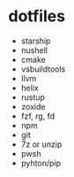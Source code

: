 # dotfiles

 - starship
 - nushell
 - cmake
 - vsbuildtools
 - llvm
 - helix
 - rustup
 - zoxide
 - fzf, rg, fd
 - npm
 - git
 - 7z or unzip
 - pwsh
 - pyhton/pip
